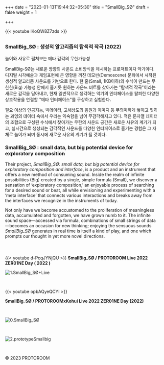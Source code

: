 +++
date = "2023-01-13T19:44:32+05:30"
title = "SmallBig_SØ"
draft = false
weight = 1

+++



{{< youtube lKoQW8Z7zds >}}



## <!--more-->

### SmallBig_SØ : 생성적 알고리즘의 탐색적 작곡 (2022)

놀이와 사유로 펼쳐보는 메타 감각의 무한가능성

SmallBig-SØ는 새로운 방향의 사운드 소비방식을 제시하는 프로덕트이자 악기이다. 디지털 시각예술과
게임표현에 큰 영향을 끼친 데모씬(Demoscene) 문화에서 시작된 생성적 알고리즘 사운드를 기반으로 한다. 한 줄(Small, 1KB이하)의 수식이 만드는 무한한(Big) 가능성 안에서 즐기듯 원하는 사운드 비트를 찾아가는 "탐색적 작곡"이라는 새로운 감각을 담아내고, 현재 일반적으로 생각하는 악기의 인터페이스를 탈피한 다양한 상호작용을 연결할 "메타 인터페이스"를 구상하고 실험한다.

필요 이상의 인공지능, 빅데이터, 고해상도의 음원과 이미지 등 무의미하게 쌓이고 잊히는 과잉의 데이터 속에서 우리는 익숙함을 넘어 무감각해지고 있다. 적은 문자열 데이터의 조합으로 구성된 수식에서 찾아가는 무한의 사운드 공간은 새로운 사유의 계기가 되고, 실시간으로 생성되는 감각적인 사운드를 다양한 인터페이스로 즐기는 경험은 그 자체로 놀이가 되며 동시에 새로운 사유의 계기가 될 것이다.

### SmallBig_SØ : small data, but big potential device for exploratory composition 

Their project, *SmallBig_SØ: small data, but big potential device for exploratory composition and interface*, is a product and an instrument that offers a new method of consuming sound. Inside the realm of infinite possibilities (Big) created by a single, simple formula (Small), we discover a sensation of ‘exploratory composition,’ an enjoyable process of searching for a desired sound or beat, all while envisioning and experimenting with a ‘meta interface’ that connects various interactions and breaks away from the interfaces we recognize in the instruments of today.

Not only have we become accustomed to the proliferation of meaningless data, accumulated and forgotten, we have grown numb to it. The infinite sound space—accessed via formula, combinations of small strings of data—becomes an occasion for new thinking; enjoying the sensuous sounds *SmallBig_SØ* generates in real time is itself a kind of play, and one which prompts our thought in yet more novel directions.  

<br>

### 

{{< youtube d-PcqJYNjQU >}}<!--more-->
**SmallBig_SØ / PROTOROOM Live 2022 ZER01NE Day ( 2022 )**



![1.SmallBig_SØ+Live](./1.SmallBig_SØ+Live.jpg)



<br>

{{< youtube opbAQyeQCYI >}}

**SmallBig_SØ / PROTOROOMxKohui Live 2022 ZER01NE Day (2022)**

<br>

![0.SmallBig_SØ](./0.SmallBig_SØ.jpg)

<!--more-->

<br>

![2.prototypeSmallbig](./2.prototypeSmallbig.jpg)

<br>


© 2023 PROTOROOM
